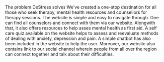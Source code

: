 The problem DeStress solves
We've created a one-stop destination for all those who seek therapy, mental health resources and counsellors for therapy sessions. The website is simple and easy to navigate through. One can find all counselors and connect with them via our website. Alongwith that, it also offers resources to help asses mental health as first aid. A self care quiz available on the website helps to assess and reevaluate methods of dealing with anxiety, depression and pain. A simple chatbot has also been included in the website to help the user. Moreover, our website also contains link to our social channel wherein people from all over the region can connect together and talk about their difficulties.


